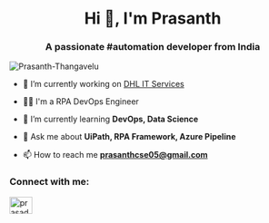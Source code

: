 <h1 align="center">Hi 👋, I'm Prasanth</h1>
<h3 align="center">A passionate #automation developer from India</h3>

<p align="left"> <img src="https://komarev.com/ghpvc/?username=prasanth-thangavelu&label=Profile%20views&color=0e75b6&style=flat" alt="Prasanth-Thangavelu" /> </p>

- 🔭 I’m currently working on [DHL IT Services](https://www.dpdhl.com/en.html)

- 👨‍💻 I'm a RPA DevOps Engineer

- 🌱 I’m currently learning **DevOps, Data Science**

- 💬 Ask me about **UiPath, RPA Framework, Azure Pipeline**

- 📫 How to reach me **prasanthcse05@gmail.com**

<h3 align="left">Connect with me:</h3>
<p align="left">
<a href="https://www.linkedin.com/in/prasanth-thangavelu-937261181/" target="blank"><img align="center" src="https://raw.githubusercontent.com/rahuldkjain/github-profile-readme-generator/master/src/images/icons/Social/linked-in-alt.svg" alt="prasad-satish" height="30" width="40" /></a>
